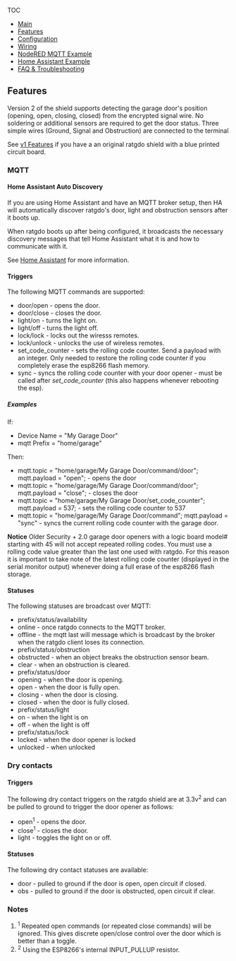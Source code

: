 TOC
* [Main](index.md)
* [Features](01_features.md)
* [Configuration](02_configuration.md)
* [Wiring](03_wiring.md)
* [NodeRED MQTT Example](04_nodered_example.md)
* [Home Assistant Example](05_homeassistant_example.md)
* [FAQ & Troubleshooting](09_faq.md)

## Features
Version 2 of the shield supports detecting the garage door's position (opening, open, closing, closed) from the encrypted signal wire. No soldering or additional sensors are required to get the door status. Three simple wires (Ground, Signal and Obstruction) are connected to the terminal 

See [v1 Features](01_features_v1.md) if you have a an original ratgdo shield with a blue printed circuit board.

### MQTT

#### Home Assistant Auto Discovery
If you are using Home Assistant and have an MQTT broker setup, then HA will automatically discover ratgdo's door, light and obstruction sensors after it boots up.

When ratgdo boots up after being configured, it broadcasts the necessary discovery messages that tell Home Assistant what it is and how to communicate with it.

See [Home Assistant](05_homeassistant_example.md) for more information.

#### Triggers
The following MQTT commands are supported:

* door/open - opens the door.
* door/close - closes the door.
* light/on - turns the light on.
* light/off - turns the light off.
* lock/lock - locks out the wiresss remotes.
* lock/unlock - unlocks the use of wireless remotes.
* set_code_counter - sets the rolling code counter. Send a payload with an integer. Only needed to restore the rolling code counter if you completely erase the esp8266 flash memory.
* sync - syncs the rolling code counter with your door opener - must be called after <em>set_code_counter</em> (this also happens whenever rebooting the esp).

##### Examples

If:

* Device Name = "My Garage Door"
* mqtt Prefix = "home/garage"

Then:

* mqtt.topic = "home/garage/My Garage Door/command/door"; mqtt.payload = "open"; - opens the door
* mqtt.topic = "home/garage/My Garage Door/command/door"; mqtt.payload = "close"; - closes the door
* mqtt.topic = "home/garage/My Garage Door/set_code_counter"; mqtt.payload = 537; - sets the rolling code counter to 537
* mqtt.topic = "home/garage/My Garage Door/command"; mqtt.payload = "sync" - syncs the current rolling code counter with the garage door. 

<strong>Notice</strong> Older Security + 2.0 garage door openers with a logic board model# starting with 45 will not accept repeated rolling codes. You must use a rolling code value greater than the last one used with ratgdo. For this reason it is important to take note of the latest rolling code counter (displayed in the serial monitor output) whenever doing a full erase of the esp8266 flash storage.

#### Statuses
The following statuses are broadcast over MQTT:

* prefix/status/availability
 * online - once ratgdo connects to the MQTT broker.
 * offline - the mqtt last will message which is broadcast by the broker when the ratgdo client loses its connection.
* prefix/status/obstruction
 * obstructed - when an object breaks the obstruction sensor beam.
 * clear - when an obstruction is cleared.
* prefix/status/door
 * opening - when the door is opening.
 * open - when the door is fully open.
 * closing - when the door is closing.
 * closed - when the door is fully closed.
* prefix/status/light
 * on - when the light is on
 * off - when the light is off
* prefix/status/lock
 * locked - when the door opener is locked
 * unlocked - when unlocked

### Dry contacts

#### Triggers
The following dry contact triggers on the ratgdo shield are at 3.3v<sup>2</sup> and can be pulled to ground to trigger the door opener as follows:

* open<sup>1</sup> - opens the door.
* close<sup>1</sup> - closes the door.
* light - toggles the light on or off.

#### Statuses
The following dry contact statuses are available:

* door - pulled to ground if the door is open, open circuit if closed.
* obs - pulled to ground if the door is obstructed, open circuit if clear.


### Notes
1. <sup>1</sup> Repeated open commands (or repeated close commands) will be ignored. This gives discrete open/close control over the door which is better than a toggle.
1. <sup>2</sup> Using the ESP8266's internal INPUT_PULLUP resistor.
